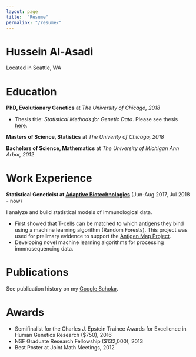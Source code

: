 ```yaml
---
layout: page
title:  "Resume"
permalink: "/resume/"
---
```


# Hussein Al-Asadi
Located in Seattle, WA

# Education

**PhD, Evolutionary Genetics** at *The University of Chicago, 2018*

- Thesis title: *Statistical Methods for Genetic Data*. Please see thesis <a href="http://stephenslab.uchicago.edu/assets/papers/hussein-thesis.pdf" title="ab">here</a>. 

**Masters of Science, Statistics** at *The Univerity of Chicago, 2018*

**Bachelors of Science, Mathematics** at *The University of Michigan Ann Arbor, 2012*

# Work Experience 

**Statistical Geneticist at <a href="https://www.adaptivebiotech.com" title="ab">Adaptive Biotechnologies</a>** (Jun-Aug 2017, Jul 2018 - now)

I analyze and build statistical models of immunological data.
 - First showed that T-cells can be matched to which antigens they bind using a machine learning algorithm (Random Forests). This project was used for prelimary evidence to support the <a href="https://www.adaptivebiotech.com/tcr-antigen-map" title="ab">Antigen Map Project</a>.
 - Developing novel machine learning algorithms for processing immnosequencing data.
 
# Publications

See publication history on my <a href="https://scholar.google.com/citations?user=eL83UswAAAAJ&hl=en" title="ab">Google Scholar</a>.

# Awards

- Semifinalist for the Charles J. Epstein Trainee Awards for Excellence in Human Genetics Research ($750), 2016
- NSF Graduate Research Fellowship ($132,000), 2013
- Best Poster at Joint Math Meetings, 2012
